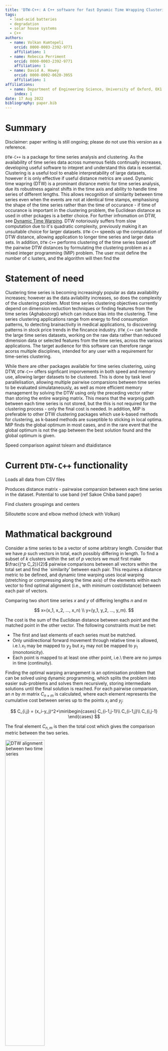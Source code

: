```yaml
---
title: 'DTW-C++: A C++ software for fast Dynamic Time Wrapping Clustering'
tags:
  - lead-acid batteries
  - degradation
  - solar house systems
  - C++
authors:
  - name: Volkan Kumtepeli
    orcid: 0000-0003-2392-9771
    affiliation: 1
  - name: Rebecca Perriment
    orcid: 0000-0003-2392-9771
    affiliation: 1
  - name: David A. Howey
    orcid: 0000-0002-0620-3955
    affiliation: 1
affiliations:
  - name: Department of Engineering Science, University of Oxford, OX1 3PJ, Oxford, UK
    index: 1
date: 17 Aug 2022
bibliography: paper.bib
---
```


# Summary

Disclaimer: paper writing is still ongoing; please do not use this version as a reference. 

``DTW-C++`` is a package for time series analysis and clustering. As the availability of time series data across numerous fields continually increases, developing useful software to intepret and understand this data is essential. Clustering is a useful tool to enable interpretability of large datasets, however it is only effective if useful distance metrics are used. Dynamic time wapring (DTW) is a prominant distance metric for time series analysis, due its robustness against shifts in the time axis and ability to handle time series of different lengths. This allows recognition of similarity between time series even when the events are not at identical time stamps, emphasising the shape of the time series rather than the time of occurance - if time of occurance is important in the clustering problem, the Euclidean distance as used in other pckages is a better choice. For further infromation on DTW, see [Dynamic Time Warping](../docs/2_method/2_dtw.html). DTW notoriously suffers from slow computation due to it's quadratic complexity, previously making it an unsuitable choice for larger datasets. ``DTW-C++`` speeds up the computation of DTW distance, allowing application to longer time series and larger data sets. In addition, ``DTW-C++`` performs clustering of the time series based off the pairwise DTW distances by formulating the clustering problem as a mixed integer programming (MIP) problem. The user must define the number of c
lusters, and the algorithm will then find the 

# Statement of need

Clustering time series is becoming increasingly popular as data availability increases; however as the data avilability increases, so does the complexity of the clustering problem. Most time series clustering objectives currently depend on dimension reduction techniques or finding features from the time series {Aghabozorgi} which can induce bias into the clustering. Time series clustering applications range from energy to find consumption patterns, to detecting brainactivity in medical applications, to discovering patterns in stock price trends in the fincance industry. ``DTW_C++`` can handle the large time series datasets, working on the raw data rather than reduced dimension data or selected features from the time series, across the various applications. The target audience for this software can therefore range acorss multiple disciplines, intended for any user with a requirement for time-series clustering.

While there are other packages available for time series clustering, using DTW, ``DTW-C++`` offers signficant imporvements in both speed and memory use, allowing larger datasets to be clustered. This is done by task level parallelisation, allowing multiple pairwise comparsions between time series to be evaluated simulataneously, as well as more efficient memory management by solving the DTW using only the preceding vector rather than storing the entire warping matrix. This means that the warpnig path between each time series is not stored, but the this is not required for the clustering process - only the final cost is needed. In addition, MIP is preferable to other DTW clustering packages which use k-based methods for clustering, as k-based methods are suseptible to sticking in local optima. MIP finds the global optimum in most cases, and in the rare event that the global optimum is not the gap between the best solution found and the global optimum is given.

Speed comparison against tslearn and dtaidistance

# Current ``DTW-C++`` functionality

Loads all data from CSV files

Produces distance matrix - pairwaise comparsion between each time series in the dataset. Potential to use band (ref Sakoe Chiba band paper)

Find clusters groupings and centers

Silloutette score and elbow method (check with Volkan)

# Mathmatical background

Consider a time series to be a vector of some arbitrary length. Consider that we have $p$ such vectors in total, each possibly differing in length. To find a subset of $k$ clusters within the set of $p$ vectors we must first make $\frac{(^p C_2)}{2}$ pairwise comparisons between all vectors within the total set and find the `similarity' between each pair. This requires a distance metric to be defined, and dynamic time warping uses local warping (stretching or compressing along the time axis) of the elements within each vector to find optimal alignment (i.e., with minimum cost/distance) between each pair of vectors. 


Comparing two short time series $x$ and $y$ of differing lengths $n$ and $m$

$$
x=(x_1, x_2, ..., x_n) \\
y=(y_1, y_2, ..., y_m).
$$

The cost is the sum of the Euclidean distance between each point and the matched point in the other vector. The following constraints must be met:
* The first and last elements of each series must be matched.
* Only unidirectional forward movement through relative time is allowed, i.e.\ $x_1$ may be mapped to $y_2$ but $x_2$ may not be mapped to $y_1$ (monotonicity).
* Each point is mapped to at least one other point, i.e.\ there are no jumps in time (continuity).

Finding the optimal warping arrangement is an optimisation problem that can be solved using dynamic programming, which splits the problem into easier sub-problems and solves them recursively, storing intermediate solutions until the final solution is reached. For each pairwise comparison, an $n$ by $m$ matrix $C_{n\times m}$ is calculated, where each element represents the cumulative cost between series up to the points $x_i$ and $y_j$:

$$
C_{i,j} = (x_i-y_j)^2+\min\begin{cases}
C_{i-1,j-1}\\
C_{i-1,j}\\
C_{i,j-1}
\end{cases}
$$

The final element $C_{n,m}$ is then the total cost which gives the comparison metric between the two series.


<img src="https://user-images.githubusercontent.com/93582518/203316240-e927ff9c-38c1-420d-8455-a5443a2ff72f.png" alt="DTW alignment between two time series" width="50%"/>

![signals_warped](https://user-images.githubusercontent.com/93582518/203316240-e927ff9c-38c1-420d-8455-a5443a2ff72f.png)

![warping_path](https://user-images.githubusercontent.com/93582518/202719474-ccddf8ad-4044-453c-a607-d1f7d7ce045b.png)

The matrix $C$ is calculated for all pairwise comparisons. The total costs (final element) for each pairwise comparison are stored in a separate symmetric matrix, $D_{p\times p}$ where $p$ is the total number of time series in the clustering exercise. In other words, the element $D_{i,j}$ gives the distance between time series $i$ and $j$.

![distance_matrix_formation](https://user-images.githubusercontent.com/93582518/202716790-11704c18-99bc-4234-b5db-3b21940ad91d.PNG)

Using this matrix, $D$, the series can be split into $k$ clusters with integer programming. The problem formulation begins with a $1\times p$ binary vector, $B$, defining if each series is a cluster centroid, in other words for the $i$th element of $B$, 

$$
B_i = \begin{cases}
1, \qquad \text {if centroid}\\
0, \qquad \text {otherwise}
\end{cases}
$$

Only $k$ series can be centroids, therefore

$$
\sum_{i=1}^p B_i=k
$$

A binary square matrix $A_{p\times p}$ is then constructed, where $A_{ij}=1$ if time series $j$ is a member of the $i$ th cluster centroid, and 0 otherwise.

The following constraints apply:
* Each time series must be in one and only one cluster 

$$
\sum_{i=1}^pA_{ij}=1  \quad \forall j \in [1,p]
$$

* Only $k$ rows have non-zero values 

$$
A_{ij} \le B_i \quad \forall i,j \in [1,p]
$$

![cluster_matrix_formation](https://user-images.githubusercontent.com/93582518/206009830-2279fe75-4fde-46d2-ba39-f1bcbb8ec856.PNG)

Then the optimisation problem subject to the above-given constraints becomes:

$$
A^\star, B^\star = \min_{A,B} \sum_i \sum_j D_{ij} \times A_{ij} 
$$

After solving this integer program, the non-zero entries of $B$ represent the centroids and the non-zero elements in the corresponding columns in $A$ represent the members of that cluster.

# Comparison

We have compared our library to two other standard DTW clustering packages, DTAIDistance and TSlearn.

| Package                        | DTW-C++               || DTAISDistance              || Tslearn               ||
| Dataset                        | Time (s) | Memory (MB) | Time (s)      | Memory (MB) | Time (s) | Memory (MB) |
| ------------------------------ | -------- | ----------- | ------------- | ----------- | -------- |-------------|
| ACSF1                          |          |             | 14.51         | 18.14       | 389.88   | 1691.47 |
| Adiac                          |          |             | 3.87          | 4.34        | 172.45   | 15.58 |
| ArrowHead                      |          |             | 0.91          | 1.22        | 60.84    | 99.72 |
| Beef                           |          |             | 0.18          | 0.33        | 9.45     | 45.58 |
| BeetleFly                      |          |             | 0.08          | 0.11        | 13.52    | 62.41 |
| BirdChicken                    |          |             | 0.07          | 0.27        | 7.08     | 53.89 |
| BME                            |          |             | 0.25          | 0.95        | 28.89    | 22.68 |
| Car                            |          |             | 0.49          | 0.58        | 54.00    | 236.10 |
| CBF                            |          |             | 7.50          | 18.58       | 264.24   | 103.40 |
| Chinatown                      |          |             | 0.29          | 3.09        | 12.98    | 2.79 |
| ChlorineConcentration          |          |             | 201.13        | 305.52      | 1890.48  | 765.07 |
| CinCECGTorso                   |          |             | 1955.92       | 58.20       | 28990.66 | 21456.77 |
| Coffee                         |          |             | 0.06          | 0.13        | 4.69     | 26.60 |
| Computers                      |          |             | 12.81         | 3.04        | 860.08   | 1642.15 |
| CricketX                       |          |             | 6.00          | 4.70        | 173.99   | 95.34 |
| CricketY                       |          |             | 5.81          | 4.69        | 192.17   | 119.23 |
| CricketZ                       |          |             | 5.86          | 4.67        | 279.37   | 137.25 |
| Crop                           |          |             | 6563.98       | 5675.32     | 9618.36  | 122.47 |
| DiatomSizeReduction            |          |             | 4.69          | 3.31        | 227.11   | 363.81 |
| DistalPhalanxOutlineAgeGroup   |          |             | 0.16          | 0.67        | 5.29     | 8.32 |
| DistalPhalanxOutlineCorrect    |          |             | 0.37          | 2.25        | 8.47     | 21.94 |
| DistalPhalanxTW                |          |             | 0.14          | 0.68        | 5.28     | 4.01 |
| Earthquakes                    |          |             | 2.48          | 1.15        |          |  |
| ECG200                         |          |             | 0.08          | 0.41        |          |  |
| ECG5000                        |          |             | 206.18        | 416.50      |          |  |
| ECGFiveDays                    |          |             | 6.77          | 17.18       |          |  |
| ElectricDevices                |          |             | 408.62        | 1206.34     |          |  |
| EOGHorizontalSignal            |          |             | 82.89         | 6.77        |          |  |
| EOGVerticalSignal              |          |             | 85.22         | 6.77        |          |  |
| EthanolLevel                   |          |             | 302.34        | 12.73       |          |  |
| FaceAll                        |          |             | 34.64         | 61.34       |          |  |
| FaceFour                       |          |             | 0.44          | 0.68        |          |  |
| FacesUCR                       |          |             | 47.44         | 89.14       |          |  |
| FiftyWords                     |          |             | 9.54          | 5.96        |          |  |
| Fish                           |          |             | 2.70          | 1.66        |          |  |
| FordA                          |          |             | 168.93        | 42.00       |          |  |
| FordB                          |          |             | 65.10         | 17.53       |          |  |
| FreezerRegularTrain            |          |             | 300.89        | 173.46      |          |  |
| FreezerSmallTrain              |          |             | 296.35        | 173.64      |          |  |
| Fungi                          |          |             | 0.74          | 1.42        |          |  |
| GunPoint                       |          |             | 0.34          | 0.85        |          |  |
| GunPointAgeSpan                |          |             | 1.06          | 2.98        |          |  |
| GunPointMaleVersusFemale       |          |             | 1.16          | 2.95        |          |  |
| GunPointOldVersusYoung         |          |             | 1.10          | 2.96        |          |  |
| Ham                            |          |             | 1.01          | 0.88        |          |  |
| HandOutlines                   |          |             | 415.88        | 11.26       |          |  |
| Haptics                        |          |             | 45.49         | 5.03        |          |  |
| Herring                        |          |             | 0.53          | 0.59        |          |  |
| HouseTwenty                    |          |             | 22.04         | 2.35        |          |  |
| InlineSkate                    |          |             | 423.37        | 15.10       |          |  |
| InsectEPGRegularTrain          |          |             | 8.90          | 2.80        |          |  |
| InsectEPGSmallTrain            |          |             | 8.94          | 2.79        |          |  |
| InsectWingbeatSound            |          |             | 117.49        | 85.31       |          |  |
| ItalyPowerDemand               |          |             | 2.07          | 22.99       |          |  |
| LargeKitchenAppliances         |          |             | 31.76         | 5.67        |          |  |
| Lightning2                     |          |             | 0.78          | 0.62        |          |  |
| Lightning7                     |          |             | 0.29          | 0.54        |          |  |
| Mallat                         |          |             | 2251.27       | 132.52      |          |  |
| Meat                           |          |             | 0.36          | 0.52        |          |  |
| MedicalImages                  |          |             | 3.66          | 13.40       |          |  |
| MiddlePhalanxOutlineAgeGroup   |          |             | 0.15          | 0.94        |          |  |
| MiddlePhalanxOutlineCorrect    |          |             | 0.40          | 2.43        |          |  |
| MiddlePhalanxTW                |          |             | 0.17          | 0.95        |          |  |
| MixedShapesRegularTrain        |          |             | 2367.12       | 140.95      |          |  |
| MixedShapesSmallTrain          |          |             | 2369.32       | 140.96      |          |  |
| MoteStrain                     |          |             | 6.98          | 34.13       |          |  |
| NonInvasiveFetalECGThorax1     |          |             | 941.90        | 91.85       |          |  |
| NonInvasiveFetalECGThorax2     |          |             | 950.96        | 91.87       |          |  |
| OliveOil                       |          |             | 0.21          | 0.35        |          |  |
| OSULeaf                        |          |             | 4.51          | 2.33        |          |  |
| PhalangesOutlinesCorrect       |          |             | 3.60          | 16.64       |          |  |
| Phoneme                        |          |             | 1560.56       | 90.18       |          |  |
| PigAirwayPressure              |          |             | 73.23         | 4.52        |          |  |
| PigArtPressure                 |          |             | 71.07         | 4.51        |          |  |
| PigCVP                         |          |             | 69.45         | 4.51        |          |  |
| Plane                          |          |             | 0.20          | 0.49        |          |  |
| PowerCons                      |          |             | 0.36          | 1.26        |          |  |
| ProximalPhalanxOutlineAgeGroup |          |             | 0.22          | 1.40        |          |  |
| ProximalPhalanxOutlineCorrect  |          |             | 0.47          | 2.45        |          |  |
| ProximalPhalanxTW              |          |             | 0.23          | 1.42        |          |  |
| RefrigerationDevices           |          |             | 28.39         | 5.51        |          |  |
| Rock                           |          |             | 8.95          | 1.25        |          |  |
| ScreenType                     |          |             | 28.47         | 5.51        |          |  |
| SemgHandGenderCh2              |          |             | 325.35        | 15.27       |          |  |
| SemgHandMovementCh2            |          |             | 181.08        | 10.09       |          |  |
| SemgHandSubjectCh2             |          |             | 177.58        | 10.09       |          |  |
| ShapeletSim                    |          |             | 3.15          | 1.78        |          |  |
| ShapesAll                      |          |             | 44.41         | 10.54       |          |  |
| SmallKitchenAppliances         |          |             | 30.09         | 5.66        |          |  |
| SmoothSubspace                 |          |             | 0.10          | 0.68        |          |  |
| SonyAIBORobotSurface1          |          |             | 1.43          | 8.57        |          |  |
| SonyAIBORobotSurface2          |          |             | 3.09          | 20.20       |          |  |
| StarLightCurves                |          |             | 27558.11      | 1436.21     |          |  |
| Strawberry                     |          |             | 3.52          | 4.12        |          |  |
| SwedishLeaf                    |          |             | 4.13          | 9.49        |          |  |
| Symbols                        |          |             | 63.36         | 24.42       |          |  |
| SyntheticControl               |          |             | 0.41          | 2.52        |          |  |
| ToeSegmentation1               |          |             | 1.78          | 2.01        |          |  |
| ToeSegmentation2               |          |             | 0.94          | 1.03        |          |  |
| Trace                          |          |             | 0.35          | 0.71        |          |  |
| TwoLeadECG                     |          |             | 5.64          | 28.47       |          |  |
| TwoPatterns                    |          |             | 138.41        | 329.76      |          |  |
| UMD                            |          |             | 0.26          | 0.94        |          |  |
| UWaveGestureLibraryAll         |          |             | 4436.89       | 288.90      |          |  |
| UWaveGestureLibraryX           |          |             | 524.87        | 270.86      |          |  |
| UWaveGestureLibraryY           |          |             | 532.37        | 270.86      |          |  |
| UWaveGestureLibraryZ           |          |             | 525.25        | 270.86      |          |  |
| Wafer                          |          |             | 406.45        | 776.29      |          |  |
| Wine                           |          |             | 0.13          | 0.39        |          |  |
| WordSynonyms                   |          |             | 13.84         | 10.59       |          |  |
| Worms                          |          |             | 1.96          | 0.93        |          |  |
| WormsTwoClass                  |          |             | 1.95          | 0.92        |          |  |
| Yoga                           |          |             | 631.11        | 194.70      |          |  |



                               | DTW-C++  |             | DTAISDistance |             | Tslearn  |
Dataset                        | Time (s) | Memory (MB) | Time (s)      | Memory (MB) | Time (s) | Memory (MB)
------------------------------ | -------- | ----------- | ------------- | ----------- | ---------|---------------
ACSF1                          |          |             | 14.51         | 18.14       | 389.88   | 1691.47    
Adiac                          |          |             | 3.87          | 4.34        | 172.45   | 15.58      
ArrowHead                      |          |             | 0.91          | 1.22        | 60.84    | 99.72      
Beef                           |          |             | 0.18          | 0.33        | 9.45     | 45.58      
BeetleFly                      |          |             | 0.08          | 0.11        | 13.52    | 62.41      
BirdChicken                    |          |             | 0.07          | 0.27        | 7.08     | 53.89      
BME                            |          |             | 0.25          | 0.95        | 28.89    | 22.68      
Car                            |          |             | 0.49          | 0.58        | 54.00    | 236.10     
CBF                            |          |             | 7.50          | 18.58       | 264.24   | 103.40     
Chinatown                      |          |             | 0.29          | 3.09        | 12.98    | 2.79       
ChlorineConcentration          |          |             | 201.13        | 305.52      | 1890.48  | 765.07     
CinCECGTorso                   |          |             | 1955.92       | 58.20       | 28990.66 | 21456.77   
Coffee                         |          |             | 0.06          | 0.13        | 4.69     | 26.60      
Computers                      |          |             | 12.81         | 3.04        | 860.08   | 1642.15    
CricketX                       |          |             | 6.00          | 4.70        | 173.99   | 95.34      
CricketY                       |          |             | 5.81          | 4.69        | 192.17   | 119.23     
CricketZ                       |          |             | 5.86          | 4.67        | 279.37   | 137.25     
Crop                           |          |             | 6563.98       | 5675.32     | 9618.36  | 122.47     
DiatomSizeReduction            |          |             | 4.69          | 3.31        | 227.11   | 363.81     
DistalPhalanxOutlineAgeGroup   |          |             | 0.16          | 0.67        | 5.29     | 8.32       
DistalPhalanxOutlineCorrect    |          |             | 0.37          | 2.25        | 8.47     | 21.94      
DistalPhalanxTW                |          |             | 0.14          | 0.68        | 5.28     | 4.01       
Earthquakes                    |          |             | 2.48          | 1.15        |          |            
ECG200                         |          |             | 0.08          | 0.41        |          |            
ECG5000                        |          |             | 206.18        | 416.50      |          |            
ECGFiveDays                    |          |             | 6.77          | 17.18       |          |            
ElectricDevices                |          |             | 408.62        | 1206.34     |          |            
EOGHorizontalSignal            |          |             | 82.89         | 6.77        |          |            
EOGVerticalSignal              |          |             | 85.22         | 6.77        |          |            
EthanolLevel                   |          |             | 302.34        | 12.73       |          |            
FaceAll                        |          |             | 34.64         | 61.34       |          |            
FaceFour                       |          |             | 0.44          | 0.68        |          |            
FacesUCR                       |          |             | 47.44         | 89.14       |          |            
FiftyWords                     |          |             | 9.54          | 5.96        |          |            
Fish                           |          |             | 2.70          | 1.66        |          |            
FordA                          |          |             | 168.93        | 42.00       |          |            
FordB                          |          |             | 65.10         | 17.53       |          |            
FreezerRegularTrain            |          |             | 300.89        | 173.46      |          |            
FreezerSmallTrain              |          |             | 296.35        | 173.64      |          |            
Fungi                          |          |             | 0.74          | 1.42        |          |            
GunPoint                       |          |             | 0.34          | 0.85        |          |            
GunPointAgeSpan                |          |             | 1.06          | 2.98        |          |            
GunPointMaleVersusFemale       |          |             | 1.16          | 2.95        |          |            
GunPointOldVersusYoung         |          |             | 1.10          | 2.96        |          |            
Ham                            |          |             | 1.01          | 0.88        |          |            
HandOutlines                   |          |             | 415.88        | 11.26       |          |            
Haptics                        |          |             | 45.49         | 5.03        |          |            
Herring                        |          |             | 0.53          | 0.59        |          |            
HouseTwenty                    |          |             | 22.04         | 2.35        |          |            
InlineSkate                    |          |             | 423.37        | 15.10       |          |            
InsectEPGRegularTrain          |          |             | 8.90          | 2.80        |          |            
InsectEPGSmallTrain            |          |             | 8.94          | 2.79        |          |            
InsectWingbeatSound            |          |             | 117.49        | 85.31       |          |            
ItalyPowerDemand               |          |             | 2.07          | 22.99       |          |            
LargeKitchenAppliances         |          |             | 31.76         | 5.67        |          |            
Lightning2                     |          |             | 0.78          | 0.62        |          |            
Lightning7                     |          |             | 0.29          | 0.54        |          |            
Mallat                         |          |             | 2251.27       | 132.52      |          |            
Meat                           |          |             | 0.36          | 0.52        |          |            
MedicalImages                  |          |             | 3.66          | 13.40       |          |            
MiddlePhalanxOutlineAgeGroup   |          |             | 0.15          | 0.94        |          |            
MiddlePhalanxOutlineCorrect    |          |             | 0.40          | 2.43        |          |            
MiddlePhalanxTW                |          |             | 0.17          | 0.95        |          |            
MixedShapesRegularTrain        |          |             | 2367.12       | 140.95      |          |            
MixedShapesSmallTrain          |          |             | 2369.32       | 140.96      |          |            
MoteStrain                     |          |             | 6.98          | 34.13       |          |            
NonInvasiveFetalECGThorax1     |          |             | 941.90        | 91.85       |          |            
NonInvasiveFetalECGThorax2     |          |             | 950.96        | 91.87       |          |            
OliveOil                       |          |             | 0.21          | 0.35        |          |            
OSULeaf                        |          |             | 4.51          | 2.33        |          |            
PhalangesOutlinesCorrect       |          |             | 3.60          | 16.64       |          |            
Phoneme                        |          |             | 1560.56       | 90.18       |          |            
PigAirwayPressure              |          |             | 73.23         | 4.52        |          |            
PigArtPressure                 |          |             | 71.07         | 4.51        |          |            
PigCVP                         |          |             | 69.45         | 4.51        |          |            
Plane                          |          |             | 0.20          | 0.49        |          |            
PowerCons                      |          |             | 0.36          | 1.26        |          |            
ProximalPhalanxOutlineAgeGroup |          |             | 0.22          | 1.40        |          |            
ProximalPhalanxOutlineCorrect  |          |             | 0.47          | 2.45        |          |            
ProximalPhalanxTW              |          |             | 0.23          | 1.42        |          |            
RefrigerationDevices           |          |             | 28.39         | 5.51        |          |            
Rock                           |          |             | 8.95          | 1.25        |          |            
ScreenType                     |          |             | 28.47         | 5.51        |          |            
SemgHandGenderCh2              |          |             | 325.35        | 15.27       |          |            
SemgHandMovementCh2            |          |             | 181.08        | 10.09       |          |            
SemgHandSubjectCh2             |          |             | 177.58        | 10.09       |          |            
ShapeletSim                    |          |             | 3.15          | 1.78        |          |            
ShapesAll                      |          |             | 44.41         | 10.54       |          |            
SmallKitchenAppliances         |          |             | 30.09         | 5.66        |          |            
SmoothSubspace                 |          |             | 0.10          | 0.68        |          |            
SonyAIBORobotSurface1          |          |             | 1.43          | 8.57        |          |            
SonyAIBORobotSurface2          |          |             | 3.09          | 20.20       |          |            
StarLightCurves                |          |             | 27558.11      | 1436.21     |          |            
Strawberry                     |          |             | 3.52          | 4.12        |          |            
SwedishLeaf                    |          |             | 4.13          | 9.49        |          |            
Symbols                        |          |             | 63.36         | 24.42       |          |            
SyntheticControl               |          |             | 0.41          | 2.52        |          |            
ToeSegmentation1               |          |             | 1.78          | 2.01        |          |            
ToeSegmentation2               |          |             | 0.94          | 1.03        |          |            
Trace                          |          |             | 0.35          | 0.71        |          |            
TwoLeadECG                     |          |             | 5.64          | 28.47       |          |            
TwoPatterns                    |          |             | 138.41        | 329.76      |          |            
UMD                            |          |             | 0.26          | 0.94        |          |            
UWaveGestureLibraryAll         |          |             | 4436.89       | 288.90      |          |            
UWaveGestureLibraryX           |          |             | 524.87        | 270.86      |          |            
UWaveGestureLibraryY           |          |             | 532.37        | 270.86      |          |            
UWaveGestureLibraryZ           |          |             | 525.25        | 270.86      |          |            
Wafer                          |          |             | 406.45        | 776.29      |          |            
Wine                           |          |             | 0.13          | 0.39        |          |            
WordSynonyms                   |          |             | 13.84         | 10.59       |          |            
Worms                          |          |             | 1.96          | 0.93        |          |            
WormsTwoClass                  |          |             | 1.95          | 0.92        |          |            
Yoga                           |          |             | 631.11        | 194.70      |          |            

# Example



# Acknowledgements

We gratefully acknowledge the contributions by [Battery Intelligence Lab](https://howey.eng.ox.ac.uk) members. 


# References

# Notes

JOSS requirements from paper:
* What problem software is designed to solve
* Who is the target audience


Relevant papers:
* Petitjean
* Frind dtaidistance paper
* Shakoe & Chiba 1978 Dynamic programming algorithm optimization for spokenword recognition

Important points:
* Solving the dtw problem alongside clustering problem allows for most effective parallelization increasing speed – task level parallelization
* Made the problem memory efficient by using vector instead of matrix

